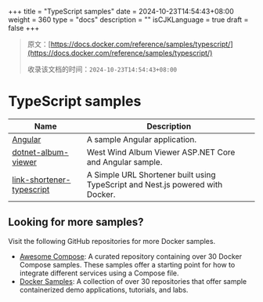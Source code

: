 +++
title = "TypeScript samples"
date = 2024-10-23T14:54:43+08:00
weight = 360
type = "docs"
description = ""
isCJKLanguage = true
draft = false
+++

> 原文：[https://docs.docker.com/reference/samples/typescript/](https://docs.docker.com/reference/samples/typescript/)
>
> 收录该文档的时间：`2024-10-23T14:54:43+08:00`

# TypeScript samples

| Name                                                         | Description                                                  |
| ------------------------------------------------------------ | ------------------------------------------------------------ |
| [Angular](https://github.com/docker/awesome-compose/tree/master/angular) | A sample Angular application.                                |
| [dotnet-album-viewer](https://github.com/dockersamples/dotnet-album-viewer) | West Wind Album Viewer ASP.NET Core and Angular sample.      |
| [link-shortener-typescript](https://github.com/dockersamples/link-shortener-typescript) | A Simple URL Shortener built using TypeScript and Nest.js powered with Docker. |

## Looking for more samples?

Visit the following GitHub repositories for more Docker samples.

- [Awesome Compose](https://github.com/docker/awesome-compose): A curated repository containing over 30 Docker Compose samples. These samples offer a starting point for how to integrate different services using a Compose file.
- [Docker Samples](https://github.com/dockersamples?q=&type=all&language=&sort=stargazers): A collection of over 30 repositories that offer sample containerized demo applications, tutorials, and labs.
